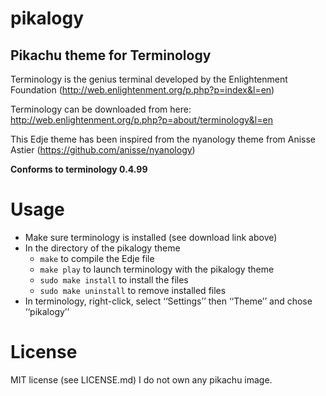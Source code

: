 pikalogy
========

Pikachu theme for Terminology
-----------------------------


Terminology is the genius terminal developed by the Enlightenment Foundation (http://web.enlightenment.org/p.php?p=index&l=en)

Terminology can be downloaded from here: http://web.enlightenment.org/p.php?p=about/terminology&l=en

This Edje theme has been inspired from the nyanology theme from Anisse Astier (https://github.com/anisse/nyanology)


**Conforms to terminology 0.4.99**

Usage
=====

* Make sure terminology is installed (see download link above)
* In the directory of the pikalogy theme
  * `make` to compile the Edje file
  * `make play` to launch terminology with the pikalogy theme
  * `sudo make install` to install the files
  * `sudo make uninstall` to remove installed files
* In terminology, right-click, select ‘‘Settings’’ then ‘‘Theme’’ and chose ‘‘pikalogy’’

License
=======

MIT license (see LICENSE.md)
I do not own any pikachu image.

